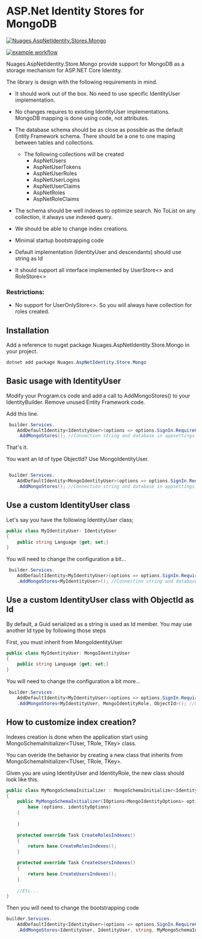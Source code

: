 # ASP.Net Identity Stores for MongoDB  

[![Nuages.AspNetIdentity.Stores.Mongo](https://img.shields.io/nuget/v/Nuages.AspNetIdentity.Stores.Mongo?style=flat-square&label=Nuages.AspNetIdentity.Stores.Mongo)](https://www.nuget.org/packages/Nuages.AspNetIdentity.Stores.Mongo/)

[![example workflow](https://github.com/nuages-io/nuages-aspnetidentity-mongo/actions/workflows/publish.yml/badge.svg)](https://github.com/nuages-io/nuages-aspnetidentity-mongo/actions/workflows/publish.yml)


Nuages.AspNetIdentity.Store.Mongo provide support for MongoDB as a storage mechanism for ASP.NET Core Identity.

The library is design with the following requirements in mind.

- It should work out of the box. No need to use specific IdentityUser implementation.
- No changes requires to existing IdentityUser implementations. MongoDB mapping is done using code, not attributes.
- The database schema should be as close as possible as the default Entity Framework schema. There should be a one to one maping between tables and collections. 

  - The following collections will be created
    - AspNetUsers
    - AspNetUserTokens
    - AspNetUserRoles
    - AspNetUserLogins
    - AspNetUserClaims
    - AspNetRoles
    - AspNetRoleClaims
- The schema should be well indexes to optimize search. No ToList on any collection, it always use indexed query.
- We should be able to change index creations.
- Minimal startup bootstrapping code
- Default implementation (IdentityUser and descendants) should use string as Id
- It should support all interface implemented by UserStore<> and RoleStore<>

### Restrictions:
- No support for UserOnlyStore<>. So you will always have collection for roles created.

## Installation

Add a reference to nuget package Nuages.AspNetIdentity.Store.Mongo in your project.

```csharp
dotnet add package Nuages.AspNetIdentity.Store.Mongo
```

## Basic usage with IdentityUser

Modify your Program.cs code and add a call to AddMongoStores() to your IdentityBuilder. Remove unused Entity Framework code.

Add this line.

```csharp
 builder.Services.
    AddDefaultIdentity<IdentityUser>(options => options.SignIn.RequireConfirmedAccount = true)
    .AddMongoStores(); //Connection string and database in appsettings.json
```

That's it. 

You want an Id of type ObjectId? Use MongoIdentityUser.

```csharp

 builder.Services.
    AddDefaultIdentity<MongoIdentityUser>(options => options.SignIn.RequireConfirmedAccount = true)
    .AddMongoStores(); //Connection string and database in appsettings.json

```

## Use a custom IdentityUser class

Let's say you have the following IdentityUser class;

```csharp
public class MyIdentityUser: IdentityUser
{
    public string Language {get; set;}
}
```

You will need to change the configuration a bit...

```csharp
 builder.Services.
    AddDefaultIdentity<MyIdentityUser>(options => options.SignIn.RequireConfirmedAccount = true)
    .AddMongoStores<MyIdentityUser>(); //Connection string and database in appsettings.json
```

## Use a custom IdentityUser class with ObjectId as Id

By default, a Guid serialized as a string is used as Id member. You may use another Id type by following those steps

First, you must inherit from MongoIdentityUser

```csharp
public class MyIdentityUser: MongoIdentityUser
{
    public string Language {get; set;}
}
```

You will need to change the configuration a bit more...

```csharp
 builder.Services.
    AddDefaultIdentity<MyIdentityUser>(options => options.SignIn.RequireConfirmedAccount = true)
    .AddMongoStores<MyIdentityUser, MongoIdentityRole, ObjectId>(); //Connection string and database in appsettings.json
```


## How to customize index creation?

Indexes creation is done when the application start using  MongoSchemaInitializer<TUser, TRole, TKey> class.

You can overide the behavior by creating a new class that inherits from MongoSchemaInitializer<TUser, TRole, TKey>.

Given you are using IdentityUser and IdentityRole, the new class should look like this.

```csharp
public class MyMongoSchemaInitializer : MongoSchemaInitializer<IdentityUser,IdentityRole,string>
{
    public MyMongoSchemaInitializer(IOptions<MongoIdentityOptions> options, IOptions<IdentityOptions> identityOptions) :
        base (options, identityOptions)
    {
        
    }
    
    protected override Task CreateRolesIndexes()
    {
        return base.CreateRolesIndexes();
    }

    protected override Task CreateUsersIndexes()
    {
        return base.CreateUsersIndexes();
    }
    
    //Etc...
}
```

Then you will need to change the bootstrapping code

```csharp
builder.Services.
    AddDefaultIdentity<IdentityUser>(options => options.SignIn.RequireConfirmedAccount = true)
    .AddMongoStores<IdentityUser, IdentityUser, string, MyMongoSchemaInitializer>(); //Connection string and database in appsettings.json
```